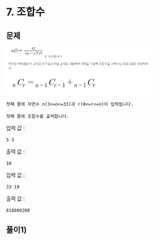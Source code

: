 # 7. 조합수
## 문제

<img src="/algorithm/inflearn_java_풀이/img/조합수%20문제.png" width="400px">

```
첫째 줄에 자연수 n(3<=n<=33)과 r(0<=r<=n)이 입력됩니다.

첫째 줄에 조합수를 출력합니다.
```

입력 값 :
```
5 3
```

출력 값 :
```
10
```

입력 값 :
```
33 19
```

출력 값 :
```
818809200
```

## 풀이1) 
